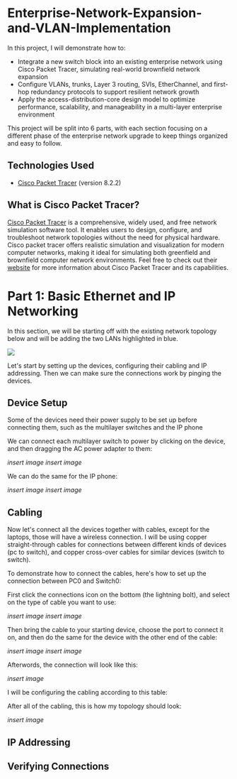 # Enterprise-Network-Expansion-and-VLAN-Implementation

In this project, I will demonstrate how to:

- Integrate a new switch block into an existing enterprise network using Cisco Packet Tracer, simulating
real-world brownfield network expansion
- Configure VLANs, trunks, Layer 3 routing, SVIs, EtherChannel, and first-hop redundancy protocols to support
resilient network growth
- Apply the access-distribution-core design model to optimize performance, scalability, and manageability in a
multi-layer enterprise environment

This project will be split into 6 parts, with each section focusing on a different phase of the enterprise network upgrade to keep things organized and easy to follow.

<h2>Technologies Used</h2>

- <a href="https://www.netacad.com/cisco-packet-tracer"> Cisco Packet Tracer<a/> (version 8.2.2)

<h2>What is Cisco Packet Tracer?</h2>

<a href="https://www.netacad.com/cisco-packet-tracer"> Cisco Packet Tracer<a/> is a comprehensive, widely used, and free network simulation software tool. It enables users to design, configure, and troubleshoot network topologies without the need for physical hardware. Cisco packet tracer offers realistic simulation and visualization for modern computer networks, making it ideal for simulating both greenfield and brownfield computer network environments. Feel free to check out their <a href="https://www.netacad.com/cisco-packet-tracer"> website<a/> for more information about Cisco Packet Tracer and its capabilities.

<h1>Part 1: Basic Ethernet and IP Networking</h1>

In this section, we will be starting off with the existing network topology below and will be adding the two LANs highlighted in blue.

<img src = "https://github.com/eric-lgonz/Enterprise-Network-Expansion-and-VLAN-Implementation/blob/main/assets/Part%201%20-%201.png">

Let's start by setting up the devices, configuring their cabling and IP addressing. Then we can make sure the connections work by pinging the devices.

<h2>Device Setup</h2>

Some of the devices need their power supply to be set up before connecting them, such as the multilayer switches and the IP phone

We can connect each multilayer switch to power by clicking on the device, and then dragging the AC power adapter to them:

_insert image_
_insert image_

We can do the same for the IP phone:

_insert image_
_insert image_

<h2>Cabling</h2>

Now let's connect all the devices together with cables, except for the laptops, those will have a wireless connection. I will be using copper straight-through cables for connections between different kinds of devices (pc to switch), and copper cross-over cables for similar devices (switch to switch).

To demonstrate how to connect the cables, here's how to set up the connection between PC0 and Switch0:

First click the connections icon on the bottom (the lightning bolt), and select on the type of cable you want to use:

_insert image_
_insert image_

Then bring the cable to your starting device, choose the port to connect it on, and then do the same for the device with the other end of the cable:

_insert image_
_insert image_

Afterwords, the connection will look like this:

_insert image_

I will be configuring the cabling according to this table:

After all of the cabling, this is how my topology should look:

_insert image_

<h2>IP Addressing</h2>

<h2>Verifying Connections</h2>
